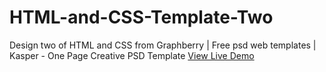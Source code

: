 # HTML-and-CSS-Template-Two
Design two of HTML and CSS from Graphberry | Free psd web templates | Kasper - One Page Creative PSD Template
[View Live Demo](https://shahenda-elshayal.github.io/HTML-and-CSS-Template-Two/)
